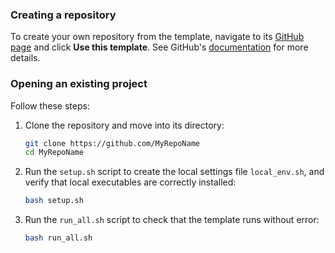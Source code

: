 ### Creating a repository

To create your own repository from the template, navigate to its [GitHub page](https://github.com/gentzkow/GentzkowLabTemplate) and click **Use this template**. See GitHub's [documentation](https://docs.github.com/en/repositories/creating-and-managing-repositories/creating-a-repository-from-a-template) for more details.

### Opening an existing project

Follow these steps:

1. Clone the repository and move into its directory:

    ```sh
    git clone https://github.com/MyRepoName
    cd MyRepoName
    ```

2. Run the `setup.sh` script to create the local settings file `local_env.sh`, and verify that local executables are correctly installed:

    ```sh
    bash setup.sh
    ```

3. Run the `run_all.sh` script to check that the template runs without error:

    ```sh
    bash run_all.sh
    ```
